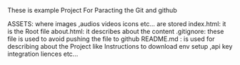 These is example Project For Paracting the Git and github

ASSETS: where images ,audios videos icons etc... are stored
index.html: it is the Root file
about.html: it describes about the content
.gitignore: these file is used to avoid pushing the file to github
README.md : is used for describing about the Project 
   like Instructions to download 
   env setup  ,api key integration 
   liences etc...